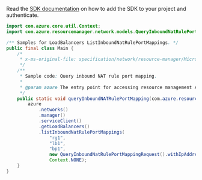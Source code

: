 Read the [SDK documentation](https://github.com/Azure/azure-sdk-for-java/blob/azure-resourcemanager_2.10.0/sdk/resourcemanager/azure-resourcemanager/README.md) on how to add the SDK to your project and authenticate.

```java
import com.azure.core.util.Context;
import com.azure.resourcemanager.network.models.QueryInboundNatRulePortMappingRequest;

/** Samples for LoadBalancers ListInboundNatRulePortMappings. */
public final class Main {
    /*
     * x-ms-original-file: specification/network/resource-manager/Microsoft.Network/stable/2021-05-01/examples/QueryInboundNatRulePortMapping.json
     */
    /**
     * Sample code: Query inbound NAT rule port mapping.
     *
     * @param azure The entry point for accessing resource management APIs in Azure.
     */
    public static void queryInboundNATRulePortMapping(com.azure.resourcemanager.AzureResourceManager azure) {
        azure
            .networks()
            .manager()
            .serviceClient()
            .getLoadBalancers()
            .listInboundNatRulePortMappings(
                "rg1",
                "lb1",
                "bp1",
                new QueryInboundNatRulePortMappingRequest().withIpAddress("10.0.0.4"),
                Context.NONE);
    }
}
```
